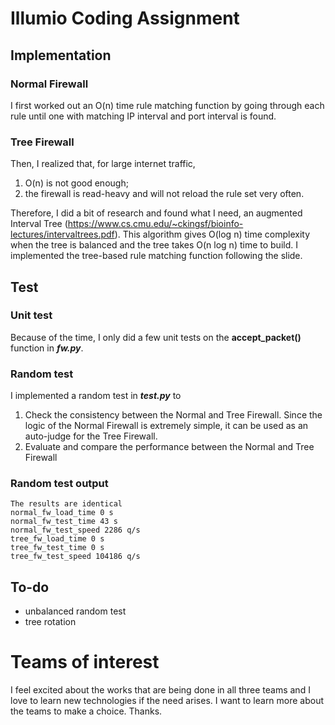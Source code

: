 # Illumio Coding Assignment

## Implementation
### Normal Firewall
I first worked out an O(n) time rule matching function by going through each rule until one with matching IP interval and port interval is found.
### Tree Firewall
Then, I realized that, for large internet traffic,
1. O(n) is not good enough;
2. the firewall is read-heavy and will not reload the rule set very often.

Therefore, I did a bit of research and found what I need, an augmented Interval Tree (https://www.cs.cmu.edu/~ckingsf/bioinfo-lectures/intervaltrees.pdf). This algorithm gives O(log n) time complexity when the tree is balanced and the tree takes O(n log n) time to build. I implemented the tree-based rule matching function following the slide.
## Test
### Unit test
Because of the time, I only did a few unit tests on the **accept_packet()** function in ***fw.py***.
### Random test
I implemented a random test in ***test.py*** to
1. Check the consistency between the Normal and Tree Firewall. Since the logic of the Normal Firewall is extremely simple, it can be used as an auto-judge for the Tree Firewall.
2. Evaluate and compare the performance between the Normal and Tree Firewall
### Random test output
```
The results are identical
normal_fw_load_time 0 s
normal_fw_test_time 43 s
normal_fw_test_speed 2286 q/s
tree_fw_load_time 0 s
tree_fw_test_time 0 s
tree_fw_test_speed 104186 q/s
```
## To-do
* unbalanced random test
* tree rotation
# Teams of interest
I feel excited about the works that are being done in all three teams and I love to learn new technologies if the need arises. I want to learn more about the teams to make a choice. Thanks.
